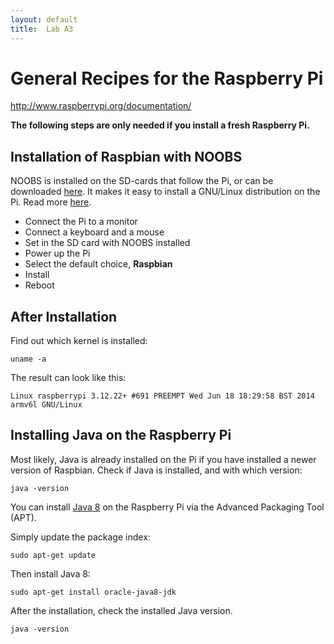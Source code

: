 ```yaml
---
layout: default
title:  Lab A3
---
```


# General Recipes for the Raspberry Pi

http://www.raspberrypi.org/documentation/

**The following steps are only needed if you install a fresh Raspberry Pi.**


## Installation of Raspbian with NOOBS

NOOBS is installed on the SD-cards that follow the Pi, or can be downloaded [here][noobs].
It makes it easy to install a GNU/Linux distribution on the Pi. Read more [here][installation].

[noobs]: http://www.raspberrypi.org/downloads/
[installation]: http://raspberrypihq.com/noobs-raspberry-pi-os-installation-made-easy/

* Connect the Pi to a monitor
* Connect a keyboard and a mouse
* Set in the SD card with NOOBS installed
* Power up the Pi
* Select the default choice, **Raspbian**
* Install
* Reboot


## After Installation

Find out which kernel is installed:

    uname -a
    
The result can look like this:

    Linux raspberrypi 3.12.22+ #691 PREEMPT Wed Jun 18 18:29:58 BST 2014 armv6l GNU/Linux  
    

## Installing Java on the Raspberry Pi

Most likely, Java is already installed on the Pi if you have installed a newer version of Raspbian. Check if Java is installed, and with which version:

    java -version

You can install [Java 8][jdk8] on the Raspberry Pi via the Advanced Packaging Tool (APT).

[jdk8]: http://docs.oracle.com/javase/8/embedded/jdk-arm-8u6/index.html

Simply update the package index:

    sudo apt-get update
    
Then install Java 8:    

    sudo apt-get install oracle-java8-jdk
    
After the installation, check the installed Java version.

    java -version
    